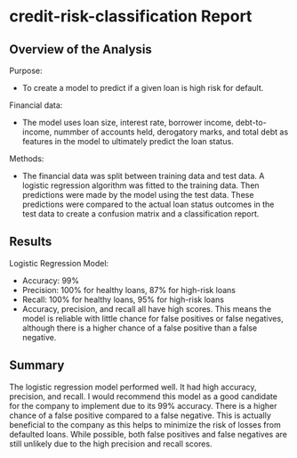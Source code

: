# credit-risk-classification Report

## Overview of the Analysis

Purpose:
* To create a model to predict if a given loan is high risk for default.

Financial data: 
* The model uses loan size,	interest rate, borrower income,	debt-to-income,	nummber of accounts held, derogatory marks, and total debt as features in the model to ultimately predict the loan status.

Methods: 
* The financial data was split between training data and test data. A logistic regression algorithm was fitted to the training data. Then predictions were made by the model using the test data. These predictions were compared to the actual loan status outcomes in the test data to create a confusion matrix and a classification report.

## Results

Logistic Regression Model:
* Accuracy: 99%
* Precision: 100% for healthy loans, 87% for high-risk loans
* Recall: 100% for healthy loans, 95% for high-risk loans
* Accuracy, precision, and recall all have high scores. This means the model is reliable with little chance for false positives or false negatives, although there is a higher chance of a false positive than a false negative.

## Summary

The logistic regression model performed well. It had high accuracy, precision, and recall. I would recommend this model as a good candidate for the company to implement due to its 99% accuracy. There is a higher chance of a false positive compared to a false negative. This is actually beneficial to the company as this helps to minimize the risk of losses from defaulted loans. While possible, both false positives and false negatives are still unlikely due to the high precision and recall scores.